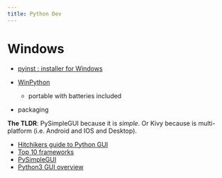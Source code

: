 ```yaml
---
title: Python Dev
---
```

# Windows

- [pyinst : installer for Windows](https://pynsist.readthedocs.io/en/latest/)
- [WinPython](https://winpython.github.io/)
  - portable with batteries included

- packaging


**The TLDR**: PySimpleGUI because it is _simple_.  Or Kivy because is multi-platform (i.e. Android and IOS and Desktop).

- [Hitchikers guide to Python GUI](https://docs.python-guide.org/scenarios/gui/)
- [Top 10 frameworks](https://towardsdatascience.com/top-10-python-gui-frameworks-for-developers-adca32fbe6fc)
- [PySimpleGUI](https://realpython.com/pysimplegui-python/)
- [Python3 GUI overview](https://www.geeksforgeeks.org/python3-gui-application-overview/)

